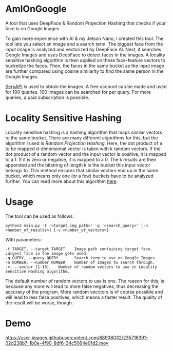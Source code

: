 # AmIOnGoogle
A tool that uses DeepFace &amp; Random Projection Hashing that checks if your face is on Google Images

To gain more experience with AI & my Jetson Nano, I created this tool. The tool lets you select an image and a search term. The biggest face from the input image is analyzed and vectorized by DeepFace AI. Next, it searches Google Images and uses DeepFace to detect faces in the images. A locality sensitive hashing algorithm is then applied on these face-feature vectors to bucketize the faces. Then, the faces in the same bucket as the input image are further compared using cosine similarity to find the same person in the Google Images.

[SerpAPI](https://serpapi.com) is used to obtain the images. A free account can be made and used for 100 queries. 100 images can be searched for per query. For more queries, a paid subscription is possible.

# Locality Sensitive Hashing
Locality sensitive hashing is a hashing algorithm that maps similar vectors to the same bucket. There are many different algorithms for this, but the algorithm I used is *Random Projection Hashing*. Here, the dot product of a to be mapped d-dimensional vector is taken with k random vectors. If the dot product of a random vector and the input vector is positive, it is mapped to a 1. If it is zero or negative, it is mapped to a 0. The k results are then appended and the bitstring of length k is the bucket this input vector belongs to. This method ensures that similar vectors end up in the same bucket, which means only one (or a few) buckets have to be analyzed further. You can read more about this algorithm [here](http://benwhitmore.altervista.org/simhash-and-solving-the-hamming-distance-problem-explained/).

# Usage
The tool can be used as follows:
```
python3 main.py -t '<target_img_path>' -q '<search_query>' [-n <number_of_results>] [-v <number_of_vectors>]
```
With parameters:
```
-t TARGET, --target TARGET    Image path containing target face. Largest face in the image gets used.
-q QUERY, --query QUERY       Search term to use on Google Images.
-n NUMBER, --number NUMBER    Number of images to search through.
-v, --vector [1-10]    Number of random vectors to use in Locality Sensitive Hashing algorithm.
```

The default number of random vectors to use is one. The reason for this, is because any more will lead to more false negatives, thus decreasing the accuracy of the program. More random vecctors is of course possible and will lead to less false positives, which means a faster result. The quality of the result will be worse, though.


# Demo
https://user-images.githubusercontent.com/88938032/235716391-02d238b7-1b0e-4f90-8df6-34c5064e01d2.mov
